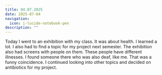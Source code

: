 ```yaml
---
title: 04.07.2025
date: 2025-07-04
navigation:
  icon: i-lucide-notebook-pen
description: ""
---
```


Today I went to an exhibition with my class. It was about health. I learned a lot. I also had to find a topic for my project next semester. The exhibition also had screens with people on them. These people have different illnesses. I found someone there who was also deaf, like me. That was a funny coincidence. I continued looking into other topics and decided on antibiotics for my project.


